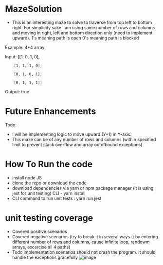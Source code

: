 # MazeSolution
- This is an interesting maze to solve to traverse from top left to bottom right. For simplicity sake I am using same number of rows and columns
and moving in right, left and bottom direction only (need to implement upward).
1's meaning path is open 
0's meaning path is blocked

Example: 4*4 array

Input: [[1, 0, 1, 0],

        [1, 1, 1, 0],

        [0, 1, 0, 1],

        [0, 1, 1, 1]]

Output: true 


# Future Enhancements
Todo:
- I will be implementing logic to move upward (Y+1) in Y-axis.
- This maze can be of any number of rows and columns (within specified limit to prevent stack overflow and array outofbound exceptions)

# How To Run the code
- install node JS
- clone the repo or download the code
- download dependencies via yarn or npm package manager (it is using jest for unit testing) CLI - yarn install 
- CLI command to run unit tests : yarn run jest

# unit testing coverage 
- Covered positive scenarios
- Covered negative scenarios (try to break it in several ways :) by entering different number of rows and columns, cause infinite loop, randowm arrays, excercise all 4 paths)
- Todo implementation scenarios should not crash the program. It should handle the exceptions gracefully 
![image](https://user-images.githubusercontent.com/98483366/185811319-87387810-26a7-458a-afc3-74dcdc5e7906.png)
